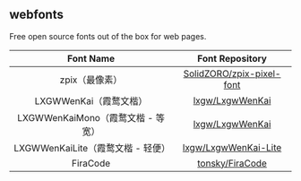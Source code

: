 ## webfonts

Free open source fonts out of the box for web pages.

|             Font Name             |                       Font Repository                        |
| :-------------------------------: | :----------------------------------------------------------: |
|          zpix（最像素）           | [SolidZORO/zpix-pixel-font](https://github.com/SolidZORO/zpix-pixel-font) |
|      LXGWWenKai（霞鹜文楷）       |    [lxgw/LxgwWenKai](https://github.com/lxgw/LxgwWenKai/)    |
| LXGWWenKaiMono（霞鹜文楷 - 等宽） |    [lxgw/LxgwWenKai](https://github.com/lxgw/LxgwWenKai/)    |
| LXGWWenKaiLite（霞鹜文楷 - 轻便） | [lxgw/LxgwWenKai-Lite](https://github.com/lxgw/LxgwWenKai-Lite) |
|             FiraCode              |    [tonsky/FiraCode](https://github.com/tonsky/FiraCode)     |

